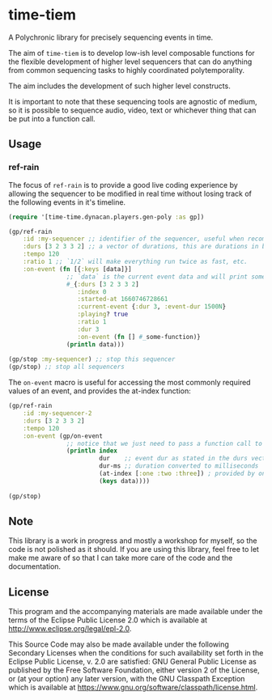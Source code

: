 # time-tiem

A Polychronic library for precisely sequencing events in time.

The aim of `time-tiem` is to develop low-ish level composable functions for the flexible development of higher level sequencers that can do anything from common sequencing tasks to highly coordinated polytemporality. 

The aim includes the development of such higher level constructs. 

It is important to note that these sequencing tools are agnostic of medium, so it is possible to sequence audio, video, text or whichever thing that can be put into a function call.





## Usage

### ref-rain

The focus of `ref-rain` is to provide a good live coding experience by allowing the sequencer to be modified in real time without losing track of the following events in it's timeline. 

``` clojure
(require '[time-time.dynacan.players.gen-poly :as gp])

(gp/ref-rain
    :id :my-sequencer ;; identifier of the sequencer, useful when recompiling (will apply changes on the next event, rather than restarting the sequencer)
    :durs [3 2 3 3 2] ;; a vector of durations, this are durations in beats and will run at the tempo specified below.
    :tempo 120
    :ratio 1 ;; `1/2` will make everything run twice as fast, etc.
    :on-event (fn [{:keys [data]}]
                ;; `data` is the current event data and will print something like:
                #_{:durs [3 2 3 3 2]
                   :index 0
                   :started-at 1660746728661
                   :current-event {:dur 3, :event-dur 1500N}
                   :playing? true
                   :ratio 1
                   :dur 3
                   :on-event (fn [] #_some-function)}
                (println data)))
                
(gp/stop :my-sequencer) ;; stop this sequencer
(gp/stop) ;; stop all sequencers
```

The `on-event` macro is useful for accessing the most commonly required values of an event, and provides the at-index function:

``` clojure
(gp/ref-rain
    :id :my-sequencer-2
    :durs [3 2 3 3 2]
    :tempo 120
    :on-event (gp/on-event
                ;; notice that we just need to pass a function call to execute
                (println index
                         dur    ;; event dur as stated in the durs vector
                         dur-ms ;; duration converted to milliseconds
                         (at-index [:one :two :three]) ; provided by on-event, get the value at index, will wrap using `mod` if index overflows
                         (keys data))))
                         
(gp/stop)
```

<!--
## Time units

Conventions:

`:elapsed` Elapsed time in abstract time units (no real temporal value, can be mapped to milliseconds, seconds, etc.)
`:elapsed-ms` Elapsed time in milliseconds

`:echoic-distance`
`:echoic-distance-event-qty`


;;TODO
:cp-at
:\*-at

;; TODO
sequencing-3 `:current-event` is not clear

### What are Abstract time units?

# WIP

Time management:

tiempo en milisecs:
ej: :elapsed-ms

todo lo demas q sean unidades abstractas de tiempo: Unidades de tiempo. Explicar abstract time units (ATU)

los miliseconds es UTC son utiles para relacinarse con el tiempo de la maquina.

ejs:

:elapsed 1.2
:elapsed-ms 1923873940

---

interval-from-cp (echDist)
events-from-cp (qty)

function to calculate the echoic distance (if needed)

Echoic dist = diferencia entre interval-from-cp-v1 and interval-from-cp-v2

echoic distance son datos q se pueden usar!

//////
event<->cp
-->

## Note
This library is a work in progress and mostly a workshop for myself, so the code is not polished as it should. If you are using this library, feel free to let make me aware of so that I can take more care of the code and the documentation.


## License

This program and the accompanying materials are made available under the
terms of the Eclipse Public License 2.0 which is available at
http://www.eclipse.org/legal/epl-2.0.

This Source Code may also be made available under the following Secondary
Licenses when the conditions for such availability set forth in the Eclipse
Public License, v. 2.0 are satisfied: GNU General Public License as published by
the Free Software Foundation, either version 2 of the License, or (at your
option) any later version, with the GNU Classpath Exception which is available
at https://www.gnu.org/software/classpath/license.html.
